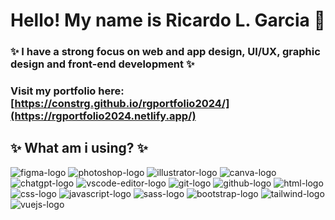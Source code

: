 # Hello! My name is Ricardo L. Garcia 👋
### ✨ I have a strong focus on web and app design, UI/UX, graphic design and front-end development ✨
### Visit my portfolio here: [https://constrg.github.io/rgportfolio2024/](https://rgportfolio2024.netlify.app/)

## ✨ What am i using? ✨
![figma-logo](https://github.com/user-attachments/assets/3ba86d7f-6cef-4f87-88e8-80cd9edbbcf5)
![photoshop-logo](https://github.com/user-attachments/assets/00bce473-2f57-4499-8673-7693dcb9a973)
![illustrator-logo](https://github.com/user-attachments/assets/4c41b93a-b463-48e0-be41-5fdde96d9542)
![canva-logo](https://github.com/user-attachments/assets/a370d198-b939-4ef2-83b8-412b5c194c71)
![chatgpt-logo](https://github.com/user-attachments/assets/1bf47882-14ef-49d5-808f-3030a77667b3)
![vscode-editor-logo](https://github.com/user-attachments/assets/182492b8-b11c-490e-9a50-ab745e9c0568)
![git-logo](https://github.com/user-attachments/assets/a197c671-e8de-403e-9c0b-d5815aaf10e3)
![github-logo](https://github.com/user-attachments/assets/2ed824b6-3687-4425-82ad-2798d37b342e)
![html-logo](https://github.com/user-attachments/assets/9feee888-ed56-4dcc-9a1e-0ce27d518383)
![css-logo](https://github.com/user-attachments/assets/4fc811e1-e2d7-4211-b296-696287c0b115)
![javascript-logo](https://github.com/user-attachments/assets/f4dcfb86-13e2-481e-ab9f-5831668e0000)
![sass-logo](https://github.com/user-attachments/assets/f915f980-3660-438b-b7a6-007f3a7d4d12)
![bootstrap-logo](https://github.com/user-attachments/assets/6aab1e81-1c3a-4264-95dd-2ede83342bd8)
![tailwind-logo](https://github.com/user-attachments/assets/b4fa98c5-b1d9-4ba7-ab1f-63e9ebeec400)
![vuejs-logo](https://github.com/user-attachments/assets/1fb2249b-3517-4b10-95eb-d4475db14a1d)



















<!--
**constrg/constrg** is a ✨ _special_ ✨ repository because its `README.md` (this file) appears on your GitHub profile.

Here are some ideas to get you started:

- 🔭 I’m currently working on ...
- 🌱 I’m currently learning ...
- 👯 I’m looking to collaborate on ...
- 🤔 I’m looking for help with ...
- 💬 Ask me about ...
- 📫 How to reach me: ...
- 😄 Pronouns: ...
- ⚡ Fun fact: ...
-->

